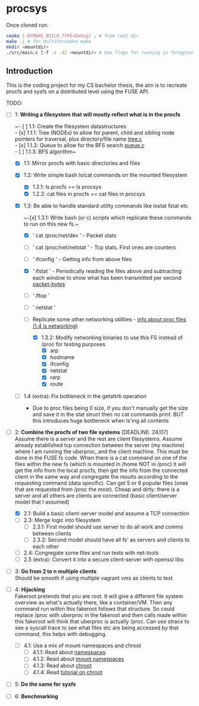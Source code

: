 # procsys
Once cloned run:
```bash
cmake [-DCMAKE_BUILD_TYPE=Debug] . # from root dir
make -j # for multithreaded make
mkdir <mountdir>
./src/main.c [-f -s -d] <mountdir> # Use flags for running in foreground, single threaded for debugging
```

## Introduction
This is the coding project for my CS bachelor thesis, the aim is to recreate procfs and sysfs on a distributed level using the FUSE API.

TODO:   
- [ ] 1: **Writing a filesystem that will mostly reflect what is in the procfs**

    ~- [ ] 1.1: Create the filesystem datastructures   
        - [x] 1.1.1: Tree (NODEs) to allow for parent, child and sibling node pointers for traversal, plus directory/file name [tree.c](src/tree.c)   
        - [x] 1.1.2: Queue to allow for the BFS search [queue.c](src/queue.c)   
        - [ ] 1.1.3: BFS algorithm~   

    - [x] 1.1: Mirror procfs with basic directories and files

    - [x] 1.2: Write simple bash ls/cat commands on the mounted filesystem   
        - [x] 1.2.1: ls procfs == ls procsys
        - [x] 1.2.2: cat files in procfs == cat files in procsys

    - [x] 1.3: Be able to handle standard utility commands like iostat fstat etc

         ~-[x] 1.3.1: Write bash (or c) scripts which replicate these commands to run on this new fs.~   
        - [x] ' cat /proc/net/dev '       - Packet stats   
        - [ ] ' cat /proc/net/netstat '   - Tcp stats. First ones are counters   
        - [ ] ' ifconfig '                - Getting info from above files   
        - [x] ' ifstat '                  - Periodically reading the files above and subtracting each window to show what has been transmitted per second [packet-bytes](test/ifstat_procsys.sh)   
        - [ ] ' iftop '     
        - [ ] ' netstat '   
        - [ ] Replicate some other networking utilities - [info about proc files (1.4 is networking)](https://www.kernel.org/doc/Documentation/filesystems/proc.txt)    
            
            - [x] 1.3.2: Modify networking binaries to use this FS instead of /proc for testing purposes
                - [x] arp
                - [x] hostname
                - [x] ifconfig
                - [x] netstat
                - [x] rarp
                - [x] route

    - [ ] 1.4 (extra): Fix bottleneck in the getattrb operation
        - Due to proc files being 0 size, if you don't manually get the size and save it in the stat struct then no cat commands print. BUT this introduces huge bottleneck when ls'ing all contents

- [ ] 2: **Combine the procfs of two file systems** [DEADLINE: 24/07]   
      Assume there is a server and the rest are client filesystems. Assume already
      established tcp connection between the server (my machine) where I am running
      the uberproc, and the client machine. This must be done in the FUSE fs code.
      When there is a cat command on one of the files within the new fs (which is
      mounted in /home NOT in /proc) it will get the info from the local procfs,
      then get the info from the connected client in the same way and congregate the
      results according to the requesting command (data specific). Can get 5 or 6
      popular files (ones that are requested from /proc the most).
      Cheap and dirty: there is a server and all others are clients are connected
      (basic client/server model that I assumed)

    - [x] 2.1: Build a basic client-server model and assume a TCP connection
    - [ ] 2.3: Merge logic into filesystem
      - [ ] 2.3.1: First model should use server to do all work and comms between clients
      - [ ] 2.3.2: Second model should have all fs' as servers and clients to each other
    - [ ] 2.4: Congregate some files and run tests with net-tools
    - [ ] 2.5 (extra): Convert it into a secure client-server with openssl libs
 
- [ ] 3: **Go from 2 to n multiple clients**   
      Should be smooth if using multiple vagrant vms as clients to test

- [ ] 4: **Hijacking**   
      Fakeroot pretends that you are root. It will give a different file system
      overview as what's actually there, like a container/VM. Then any command run
      within this fakeroot follows that structure. So could replace /proc with
      uberproc in the fakeroot and then calls made within this fakeroot will think
      that uberproc is actually /proc.
      Can use strace <command> to see a syscall trace to see what files etc are
      being accessed by that command, this helps with debugging.

    - [ ] 4.1: Use a mix of mount namespaces and chroot
      - [ ] 4.1.1: Read about [namespaces](https://man7.org/linux/man-pages/man7/namespaces.7.html)
      - [ ] 4.1.2: Read about [mount namespaces](https://man7.org/linux/man-pages/man7/mount_namespaces.7.html)
      - [ ] 4.1.3: Read about [chroot](https://man7.org/linux/man-pages/man2/chroot.2.html)
      - [ ] 4.1.4: Read [tutorial on chroot](https://www.cyberciti.biz/faq/unix-linux-chroot-command-examples-usage-syntax/)
      
- [ ] 5: **Do the same for sysfs**

- [ ] 6: **Benchmarking**
